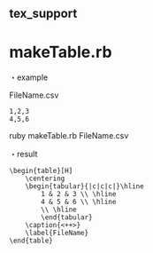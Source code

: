 ## tex_support

# makeTable.rb

・example

FileName.csv

	1,2,3
	4,5,6


ruby makeTable.rb FileName.csv

・result

	\begin{table}[H]
		\centering
		\begin{tabular}{|c|c|c|}\hline
			1 & 2 & 3 \\ \hline
			4 & 5 & 6 \\ \hline
			\\ \hline
			\end{tabular}
		\caption{<++>}
		\label{FileName}
	\end{table}


